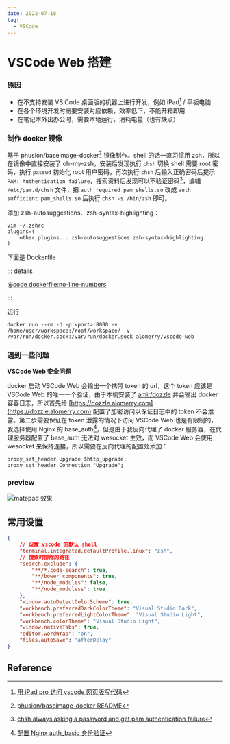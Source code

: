 ```yaml
---
date: 2022-07-18
tag:
  - VSCode
---
```


# VSCode Web 搭建

### 原因

- 在不支持安装 VS Code 桌面版的机器上进行开发，例如 iPad[^iPad-vscode] / 平板电脑
- 在各个环境开发时需要安装对应依赖，效率低下，不能开箱即用
- 在笔记本外出办公时，需要本地运行，消耗电量（也有缺点）

### 制作 docker 镜像

基于 phusion/baseimage-docker[^phusion/baseimage-docker] 镜像制作。shell 的话一直习惯用 zsh，所以在镜像中直接安装了 oh-my-zsh，安装后发现执行 `chsh` 切换 shell 需要 root 密码，执行 `passwd` 初始化 root 用户密码，再次执行 `chsh` 后输入正确密码后提示 `PAM: Authentication failure`，搜索资料后发现可以不验证密码[^chsh-always-asking-a-password-and-get-pam-authentication-failure]，编辑 `/etc/pam.d/chsh` 文件，把 `auth required pam_shells.so` 改成 `auth sufficient pam_shells.so` 后执行 `chsh -s /bin/zsh` 即可。

添加 zsh-autosuggestions、zsh-syntax-highlighting：

```shell
vim ~/.zshrc
plugins=(
    other plugins... zsh-autosuggestions zsh-syntax-highlighting
)
```

下面是 Dockerfile

::: details

@[code dockerfile:no-line-numbers](../../_codes/algorithm/.jenkins/docker/dev/dockerfile)

:::

运行

```shell
docker run --rm -d -p <port>:8000 -v /home/user/workspace:/root/workspace/ -v /var/run/docker.sock:/var/run/docker.sock alomerry/vscode-web
```

### 遇到一些问题

**VSCode Web 安全问题**

docker 启动 VSCode Web 会输出一个携带 token 的 url，这个 token 应该是 VSCode Web 的唯一一个验证，由于本机安装了 [amir/dozzle](https://github.com/amir20/dozzle) 并会输出 docker 容器日志，所以首先给 [https://dozzle.alomerry.com](https://dozzle.alomerry.com) 配置了加密访问以保证日志中的 token 不会泄露。第二步需要保证在 token 泄露的情况下访问 VSCode Web 也是有限制的，我选择使用 Nginx 的 base_auth[^Nginx-base-auth]，但是由于我反向代理了 docker 服务器，在代理服务器配置了 base_auth 无法对 wesocket 生效，而 VSCode Web 会使用 wesocket 来保持连接，所以需要在反向代理的配置处添加：

```shell
proxy_set_header Upgrade $http_upgrade;
proxy_set_header Connection "Upgrade";
```

### preview

![matepad 效果](https://cdn.alomerry.com/blog/assets/img/posts/vscode-matepad-preview.jpg)

## 常用设置

```json
{
    // 设置 vscode 的默认 shell
    "terminal.integrated.defaultProfile.linux": "zsh",
    // 搜索时排除的路径
    "search.exclude": {
        "**/*.code-search": true,
        "**/bower_components": true,
        "**/node_modules": false,
        "**/node_moduless": true
    },
    "window.autoDetectColorScheme": true,
    "workbench.preferredDarkColorTheme": "Visual Studio Dark",
    "workbench.preferredLightColorTheme": "Visual Studio Light",
    "workbench.colorTheme": "Visual Studio Light",
    "window.nativeTabs": true,
    "editor.wordWrap": "on",
    "files.autoSave": "afterDelay"
}
```

## Reference

[^phusion/baseimage-docker]: [phusion/baseimage-docker README](https://sourcegraph.com/github.com/phusion/baseimage-docker/-/blob/README_ZH_cn_.md)
[^chsh-always-asking-a-password-and-get-pam-authentication-failure]: [chsh always asking a password and get pam authentication failure](https://askubuntu.com/questions/812420/chsh-always-asking-a-password-and-get-pam-authentication-failure)
[^iPad-vscode]: [用 iPad pro 访问 vscode 网页版写代码](https://www.v2ex.com/t/761391)
[^Nginx-base-auth]: [配置 Nginx auth_basic 身份验证](https://hyperzsb.io/posts/nginx-auth-basic/)